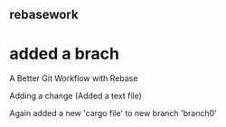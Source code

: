 ## rebasework
# added a brach
A Better Git Workflow with Rebase

Adding a change (Added a text file)

Again added a new 'cargo file' to new branch 'branch0'
